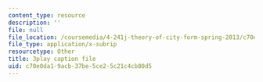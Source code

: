 ```yaml
---
content_type: resource
description: ''
file: null
file_location: /coursemedia/4-241j-theory-of-city-form-spring-2013/c70e0da19acb37be5ce25c21c4cb80d5_wOR8XgKnWZA.srt
file_type: application/x-subrip
resourcetype: Other
title: 3play caption file
uid: c70e0da1-9acb-37be-5ce2-5c21c4cb80d5
---
```

